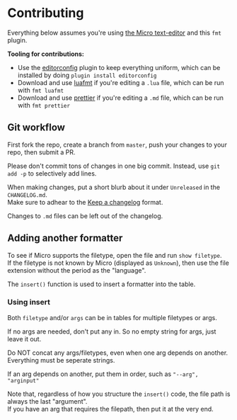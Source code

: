 # Contributing

Everything below assumes you're using
[the Micro text-editor](https://github.com/zyedidia/micro) and this `fmt`
plugin.

**Tooling for contributions:**

* Use the [editorconfig](http://editorconfig.org/) plugin to keep everything
  uniform, which can be installed by doing `plugin install editorconfig`
* Download and use [luafmt](https://github.com/trixnz/lua-fmt) if you're editing a `.lua`
  file, which can be run with `fmt luafmt`
* Download and use [prettier](https://github.com/prettier/prettier) if you're editing a `.md`
  file, which can be run with `fmt prettier`

## Git workflow

First fork the repo, create a branch from `master`, push your changes to your repo, then submit a PR.

Please don't commit tons of changes in one big commit. Instead, use `git add -p` to selectively add lines.

When making changes, put a short blurb about it under `Unreleased` in the `CHANGELOG.md`.  
Make sure to adhear to the [Keep a changelog](http://keepachangelog.com/en/1.0.0/) format.

Changes to `.md` files can be left out of the changelog.

## Adding another formatter

To see if Micro supports the filetype, open the file and run `show filetype`.  
If the filetype is not known by Micro (displayed as `Unknown`), then use the file extension without the period as the "language".

The `insert()` function is used to insert a formatter into the table.

### Using insert

Both `filetype` and/or `args` can be in tables for multiple filetypes or args.

If no args are needed, don't put any in. So no empty string for args, just leave
it out.

Do NOT concat any args/filetypes, even when one arg depends on another.
Everything must be seperate strings.

If an arg depends on another, put them in order, such as `"--arg", "arginput"`

Note that, regardless of how you structure the `insert()` code, the file path is always the last "argument".  
If you have an arg that requires the filepath, then put it at the very end.
